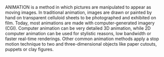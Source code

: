 ANIMATION is a method in which pictures are manipulated to appear as moving images. In traditional animation, images are drawn or painted by hand on transparent celluloid sheets to be photographed and exhibited on film. Today, most animations are made with computer-generated imagery (CGI). Computer animation can be very detailed 3D animation, while 2D computer animation can be used for stylistic reasons, low bandwidth or faster real-time renderings. Other common animation methods apply a stop motion technique to two and three-dimensional objects like paper cutouts, puppets or clay figures.
